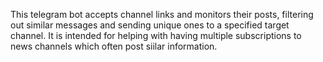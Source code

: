This telegram bot accepts channel links and monitors their posts, filtering out similar messages and sending unique ones to a specified target channel. It is intended for helping with having multiple subscriptions to news channels which often post siilar information.
